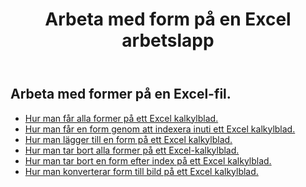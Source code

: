 ﻿---
title: Arbeta med form på en Excel arbetslapp
second_title: Aspose.Cells Cloud Documen
linktitle: Form
type: docs
url: /sv/shapes/
aliases: [/working-with-shapes/,/working-with-images/]
keywords: Working with shape on an Excel workshee
description: Hur man arbetar med form på ett Excel kalkylblad. SDK stöder olika utvecklingsspråk. De inkluderar Android, C#, Go, Java, NodeJS, Perl, PHP, Python, Ruby och swift
weight: 100
kwords: Excel, Office Cloud, REST API, Spreadsheet, PDF, CSV, Json, Markdwon, Arbeta med form på ett Excel kalkylblad
---
## Arbeta med former på en Excel-fil.

- [Hur man får alla former på ett Excel kalkylblad.](/cells/sv/shapes/get-all/)
- [Hur man får en form genom att indexera inuti ett Excel kalkylblad.](/cells/sv/shapes/get/)
- [Hur man lägger till en form på ett Excel kalkylblad.](/cells/sv/shapes/add/)
- [Hur man tar bort alla former på ett Excel-kalkylblad.](/cells/sv/shapes/clear/)
- [Hur man tar bort en form efter index på ett Excel kalkylblad.](/cells/sv/shapes/delete/)
- [Hur man konverterar form till bild på ett Excel kalkylblad.](/cells/sv/shapes/conversion/)

